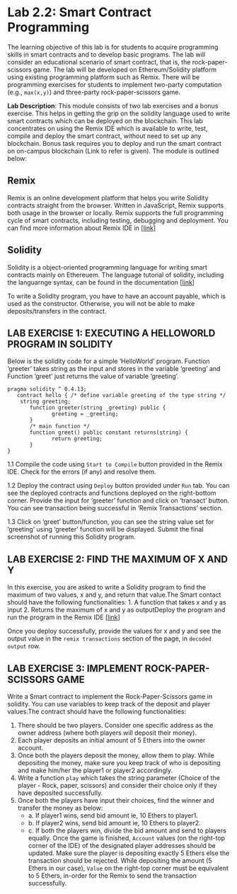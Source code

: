 Lab 2.2: Smart Contract Programming
===

The learning objective of this lab is for students to acquire programming skills in smart contracts and to develop basic programs. The lab will consider an educational scenario of smart contract, that is, the rock-paper-scissors game. The lab will be developed on Ethereum/Solidity platform using existing programming platform such as Remix. There will be programming exercises for students to implement two-party computation (e.g., `max(x,y)`) and three-party rock-paper-scissors game.

**Lab Description**: This module consists of two lab exercises and a bonus exercise. This helps in getting the grip on the solidity language used to write smart contracts which can be deployed on the blockchain. This lab concentrates on using the Remix IDE which is available to write, test, compile and deploy the smart contract, without need to set up any blockchain. Bonus task requires you to deploy and run the smart contract on on-campus blockchain (Link to refer is given). The module is outlined below:

Remix
---

Remix is an online development platform that helps you write Solidity contracts straight from the browser. Written in JavaScript, Remix supports both usage in the browser or locally. Remix supports the full programming cycle of smart contracts, including testing, debugging and deployment. You can find more information about Remix IDE in [[link](https://remix.readthedocs.io/en/latest/)]

Solidity
---

Solidity is a object-oriented programming language for writing smart contracts mainly on Ethereuem. The language tutorial of solidity, including the languarnge syntax, can be found in the documentation [[link](https://solidity.readthedocs.io/en/v0.4.24/introduction-to-smart-contracts.html)]

To write a Solidity program, you have to have an account payable, which is used as the constructor. Otherwise, you will not be able to make deposits/transfers in the contract. 

LAB EXERCISE 1: EXECUTING A HELLOWORLD PROGRAM IN SOLIDITY
---

Below is the solidity code for a simple ‘HelloWorld’ program. Function ‘greeter’ takes string as the input and stores in the variable ‘greeting’ and Function ‘greet’ just returns the value of variable ‘greeting’.

```
pragma solidity ^ 0.4.13;
   contract hello { /* define variable greeting of the type string */  
    string greeting;
       function greeter(string _greeting) public {
              greeting = _greeting;
       } 
       /* main function */
       function greet() public constant returns(string) {
              return greeting;
       }
} 
```


1.1 Compile the code using `Start to Compile` button provided in the Remix IDE. Check for the errors (if any) and resolve them.

1.2 Deploy the contract using `Deploy` button provided under `Run` tab. You can see the deployed contracts and functions deployed on the right-bottom corner. Provide the input for ‘greeter’ function and click on ‘transact’ button. You can see transaction being successful in ‘Remix Transactions’ section. 

1.3 Click on ‘greet’ button/function, you can see the string value set for ‘greeting’ using ‘greeter’ function will be displayed. Submit the final screenshot of running this Solidity program.

LAB EXERCISE 2: FIND THE MAXIMUM OF X AND Y
---
In this exercise, you are asked to write a Solidity program to find the maximum of two values, x and y, and return that value.The Smart contact should have the following functionalities:	1. A function that takes x and y as input	2. Returns the maximum of x and y as outputDeploy the program and run the program in the Remix IDE [[link](https://remix.ethereum.org/)]

Once you deploy successfully, provide the values for x and y and see the output value in the `remix transactions` section of the page, in `decoded output` row.  

LAB EXERCISE 3: IMPLEMENT ROCK-PAPER-SCISSORS GAME
---

Write a Smart contract to implement the Rock-Paper-Scissors game in solidity. You can use variables to keep track of the deposit and player values.The contract should have the following functionalities:

1. There should be two players. Consider one specific address as the owner address (where both players will deposit their money).
2. Each player deposits an initial amount of 5 Ethers into the owner account.
3. Once both the players deposit the money, allow them to play. While depositing the money, make sure you keep track of who is depositing and make him/her the player1 or player2 accordingly.
4. Write a function `play` which takes the string parameter (Choice of the player - Rock, paper, scissors) and consider their choice only if they have deposited successfully.
5. Once both the players have input their choices, find the winner and transfer the money as below:
    - a. If player1 wins, send bid amount ie, 10 Ethers to player1.
    - b. If player2 wins, send bid amount ie, 10 Ethers to player2.
    - c. If both the players win, divide the bid amount and send to players equally. Once the game is finished, `Account` values (on the right-top corner of the IDE) of the designated player addresses should be updated. Make sure the player is depositing exactly 5 Ethers else the transaction should be rejected. While depositing the amount (5 Ethers in our case), `Value` on the right-top corner must be equivalent to 5 Ethers, in-order for the Remix to send the transaction successfully.
